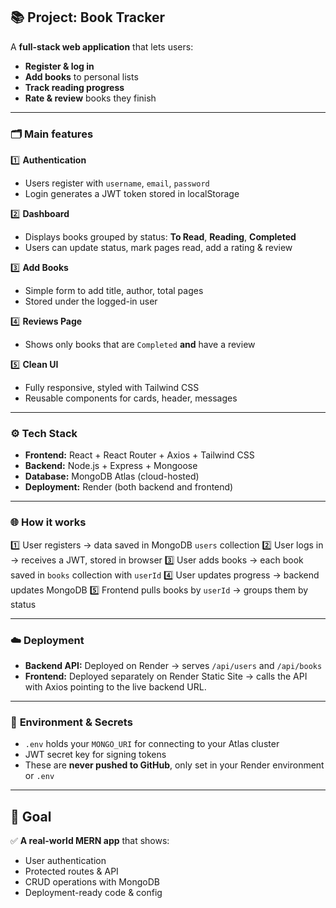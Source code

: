 
## 📚 **Project: Book Tracker**

A **full-stack web application** that lets users:

* **Register & log in**
* **Add books** to personal lists
* **Track reading progress**
* **Rate & review** books they finish

---

### 🗂️ **Main features**

1️⃣ **Authentication**

* Users register with `username`, `email`, `password`
* Login generates a JWT token stored in localStorage

2️⃣ **Dashboard**

* Displays books grouped by status: **To Read**, **Reading**, **Completed**
* Users can update status, mark pages read, add a rating & review

3️⃣ **Add Books**

* Simple form to add title, author, total pages
* Stored under the logged-in user

4️⃣ **Reviews Page**

* Shows only books that are `Completed` **and** have a review

5️⃣ **Clean UI**

* Fully responsive, styled with Tailwind CSS
* Reusable components for cards, header, messages

---

### ⚙️ **Tech Stack**

* **Frontend:** React + React Router + Axios + Tailwind CSS
* **Backend:** Node.js + Express + Mongoose
* **Database:** MongoDB Atlas (cloud-hosted)
* **Deployment:** Render (both backend and frontend)

---

### 🌐 **How it works**

1️⃣ User registers → data saved in MongoDB `users` collection
2️⃣ User logs in → receives a JWT, stored in browser
3️⃣ User adds books → each book saved in `books` collection with `userId`
4️⃣ User updates progress → backend updates MongoDB
5️⃣ Frontend pulls books by `userId` → groups them by status

---

### ☁️ **Deployment**

* **Backend API:** Deployed on Render → serves `/api/users` and `/api/books`
* **Frontend:** Deployed separately on Render Static Site → calls the API with Axios pointing to the live backend URL.

---

### 🔐 **Environment & Secrets**

* `.env` holds your `MONGO_URI` for connecting to your Atlas cluster
* JWT secret key for signing tokens
* These are **never pushed to GitHub**, only set in your Render environment or `.env`

---

## 🚀 **Goal**

✅ **A real-world MERN app** that shows:

* User authentication
* Protected routes & API
* CRUD operations with MongoDB
* Deployment-ready code & config
